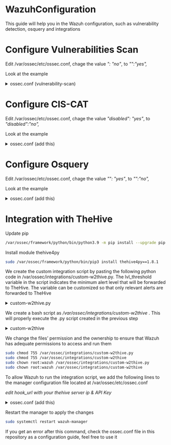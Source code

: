 # WazuhConfiguration
This guide will help you in the Wazuh configuration, such as vulnerability detection, osquery and integrations


# Configure Vulnerabilities Scan
Edit /var/ossec/etc/ossec.conf, chage the value *<enabled>": "no"*, to *"<enabled>":"yes",*

Look at the example

<details>
  <summary>ossec.conf (vulnerability-scan)</summary>
  
  ```xml
<?xml version='1.0'?>
<configuration>
	<vulnerability-detector>
		<enabled>yes</enabled>
		<run_on_start>yes</run_on_start>
		<interval>300</interval>
		<min_full_scan_interval>21600</min_full_scan_interval>
		<retry_interval>30</retry_interval>
		<providers>
			<name>canonical</name>
			<version>TRUSTY</version>
			<url>https://security-metadata.canonical.com/oval/com.ubuntu.trusty.cve.oval.xml.bz2</url>
			<update_interval>3600</update_interval>
			<download_timeout>300</download_timeout>
		</providers>
		<providers>
			<name>canonical</name>
			<version>XENIAL</version>
			<url>https://security-metadata.canonical.com/oval/com.ubuntu.xenial.cve.oval.xml.bz2</url>
			<update_interval>3600</update_interval>
			<download_timeout>300</download_timeout>
		</providers>
		<providers>
			<name>canonical</name>
			<version>BIONIC</version>
			<url>https://security-metadata.canonical.com/oval/com.ubuntu.bionic.cve.oval.xml.bz2</url>
			<update_interval>3600</update_interval>
			<download_timeout>300</download_timeout>
		</providers>
		<providers>
			<name>canonical</name>
			<version>FOCAL</version>
			<url>https://security-metadata.canonical.com/oval/com.ubuntu.focal.cve.oval.xml.bz2</url>
			<update_interval>3600</update_interval>
			<download_timeout>300</download_timeout>
		</providers>
		<providers>
			<name>canonical</name>
			<version>JAMMY</version>
			<url>https://security-metadata.canonical.com/oval/com.ubuntu.jammy.cve.oval.xml.bz2</url>
			<update_interval>3600</update_interval>
			<download_timeout>300</download_timeout>
		</providers>
		<providers>
			<name>debian</name>
			<version>BUSTER</version>
			<url>https://www.debian.org/security/oval/oval-definitions-buster.xml.bz2</url>
			<update_interval>3600</update_interval>
			<download_timeout>300</download_timeout>
		</providers>
		<providers>
			<name>debian</name>
			<version>BULLSEYE</version>
			<url>https://www.debian.org/security/oval/oval-definitions-bullseye.xml.bz2</url>
			<update_interval>3600</update_interval>
			<download_timeout>300</download_timeout>
		</providers>
		<providers>
			<name>nvd</name>
			<update_interval>3600</update_interval>
			<download_timeout>300</download_timeout>
		</providers>
		<providers>
			<name>msu</name>
			<update_interval>3600</update_interval>
			<download_timeout>300</download_timeout>
		</providers>
	</vulnerability-detector>
</configuration>
```
</details>

# Configure CIS-CAT

Edit /var/ossec/etc/ossec.conf, chage the value *"disabled": "yes"*, to *"disabled":"no",*

Look at the example

<details>
  <summary>ossec.conf (add this)</summary>
  
  ```xml
<?xml version='1.0'?>
<configuration>
	<cis-cat>
		<disabled>no</disabled>
		<scan-on-start>yes</scan-on-start>
		<interval>86400</interval>
		<java_path>wodles/java</java_path>
		<ciscat_path>wodles/ciscat</ciscat_path>
		<ciscat_binary>CIS-CAT.sh</ciscat_binary>
		<timeout>1800</timeout>
	</cis-cat>
</configuration>

```
</details>

# Configure Osquery


Edit /var/ossec/etc/ossec.conf, chage the value *"<disabled>": "yes"*, to *"<disabled>":"no",*

Look at the example

<details>
  <summary>ossec.conf (add this)</summary>
  
  ```xml
<?xml version='1.0'?>
<configuration>
	<osquery>
		<disabled>no</disabled>
		<run_daemon>yes</run_daemon>
		<add_labels>yes</add_labels>
		<log_path>/var/log/osquery/osqueryd.results.log</log_path>
		<config_path>/etc/osquery/osquery.conf</config_path>
	</osquery>
</configuration>
```
</details>


# Integration with TheHive
Update pip

```bash
/var/ossec/framework/python/bin/python3.9 -m pip install --upgrade pip
```
Install module thehive4py 

```bash
sudo /var/ossec/framework/python/bin/pip3 install thehive4py==1.8.1
```

We create the custom integration script by pasting the following python code in /var/ossec/integrations/custom-w2thive.py. The lvl_threshold variable in the script indicates the minimum alert level that will be forwarded to TheHive. The variable can be customized so that only relevant alerts are forwarded to TheHive

<details>
  <summary>custom-w2thive.py</summary>
  
  ```python
#!/var/ossec/framework/python/bin/python3
import json
import sys
import os
import re
import logging
import uuid
from thehive4py.api import TheHiveApi
from thehive4py.models import Alert, AlertArtifact

#start user config

# Global vars

#threshold for wazuh rules level
lvl_threshold=0
#threshold for suricata rules level
suricata_lvl_threshold=3

debug_enabled = False
#info about created alert
info_enabled = True

#end user config

# Set paths
pwd = os.path.dirname(os.path.dirname(os.path.realpath(__file__)))
log_file = '{0}/logs/integrations.log'.format(pwd)
logger = logging.getLogger(__name__)
#set logging level
logger.setLevel(logging.WARNING)
if info_enabled:
    logger.setLevel(logging.INFO)
if debug_enabled:
    logger.setLevel(logging.DEBUG)
# create the logging file handler
fh = logging.FileHandler(log_file)
formatter = logging.Formatter('%(asctime)s - %(name)s - %(levelname)s - %(message)s')
fh.setFormatter(formatter)
logger.addHandler(fh)



def main(args):
    logger.debug('#start main')
    logger.debug('#get alert file location')
    alert_file_location = args[1]
    logger.debug('#get TheHive url')
    thive = args[3]
    logger.debug('#get TheHive api key')
    thive_api_key = args[2]
    thive_api = TheHiveApi(thive, thive_api_key )
    logger.debug('#open alert file')
    w_alert = json.load(open(alert_file_location))
    logger.debug('#alert data')
    logger.debug(str(w_alert))
    logger.debug('#gen json to dot-key-text')
    alt = pr(w_alert,'',[])
    logger.debug('#formatting description')
    format_alt = md_format(alt)
    logger.debug('#search artifacts')
    artifacts_dict = artifact_detect(format_alt)
    alert = generate_alert(format_alt, artifacts_dict, w_alert)
    logger.debug('#threshold filtering')
    if w_alert['rule']['groups']==['ids','suricata']:
        #checking the existence of the data.alert.severity field
        if 'data' in w_alert.keys():
            if 'alert' in w_alert['data']:
                #checking the level of the source event
                if int(w_alert['data']['alert']['severity'])<=suricata_lvl_threshold:
                    send_alert(alert, thive_api)
    elif int(w_alert['rule']['level'])>=lvl_threshold:
        #if the event is different from suricata AND suricata-event-type: alert check lvl_threshold
        send_alert(alert, thive_api)


def pr(data,prefix, alt):
    for key,value in data.items():
        if hasattr(value,'keys'):
            pr(value,prefix+'.'+str(key),alt=alt)
        else:
            alt.append((prefix+'.'+str(key)+'|||'+str(value)))
    return alt



def md_format(alt,format_alt=''):
    md_title_dict = {}
    #sorted with first key
    for now in alt:
        now = now[1:]
        #fix first key last symbol
        dot = now.split('|||')[0].find('.')
        if dot==-1:
            md_title_dict[now.split('|||')[0]] =[now]
        else:
            if now[0:dot] in md_title_dict.keys():
                (md_title_dict[now[0:dot]]).append(now)
            else:
                md_title_dict[now[0:dot]]=[now]
    for now in md_title_dict.keys():
        format_alt+='### '+now.capitalize()+'\n'+'| key | val |\n| ------ | ------ |\n'
        for let in md_title_dict[now]:
            key,val = let.split('|||')[0],let.split('|||')[1]
            format_alt+='| **' + key + '** | ' + val + ' |\n'
    return format_alt


def artifact_detect(format_alt):
    artifacts_dict = {}
    artifacts_dict['ip'] = re.findall(r'\d+\.\d+\.\d+\.\d+',format_alt)
    artifacts_dict['url'] =  re.findall(r'http[s]?://(?:[a-zA-Z]|[0-9]|[$-_@.&+]|[!*\(\),]|(?:%[0-9a-fA-F][0-9a-fA-F]))+',format_alt)
    artifacts_dict['domain'] = []
    for now in artifacts_dict['url']: artifacts_dict['domain'].append(now.split('//')[1].split('/')[0])
    return artifacts_dict


def generate_alert(format_alt, artifacts_dict,w_alert):
    #generate alert sourceRef
    sourceRef = str(uuid.uuid4())[0:6]
    artifacts = []
    if 'agent' in w_alert.keys():
        if 'ip' not in w_alert['agent'].keys():
            w_alert['agent']['ip']='no agent ip'
    else:
        w_alert['agent'] = {'id':'no agent id', 'name':'no agent name'}

    for key,value in artifacts_dict.items():
        for val in value:
            artifacts.append(AlertArtifact(dataType=key, data=val))
    alert = Alert(title=w_alert['rule']['description'],
              tlp=2,
              tags=['wazuh', 
              'rule='+w_alert['rule']['id'], 
              'agent_name='+w_alert['agent']['name'],
              'agent_id='+w_alert['agent']['id'],
              'agent_ip='+w_alert['agent']['ip'],],
              description=format_alt ,
              type='wazuh_alert',
              source='wazuh',
              sourceRef=sourceRef,
              artifacts=artifacts,)
    return alert




def send_alert(alert, thive_api):
    response = thive_api.create_alert(alert)
    if response.status_code == 201:
        logger.info('Create TheHive alert: '+ str(response.json()['id']))
    else:
        logger.error('Error create TheHive alert: {}/{}'.format(response.status_code, response.text))



if __name__ == "__main__":

    try:
       logger.debug('debug mode') # if debug enabled       
       # Main function
       main(sys.argv)

    except Exception:
       logger.exception('EGOR')
```
</details>

We create a bash script as */var/ossec/integrations/custom-w2thive* . This will properly execute the .py script created in the previous step



<details>
  <summary>custom-w2thive</summary>
  
  ```bash
#!/bin/sh
# Copyright (C) 2015-2020, Wazuh Inc.
# Created by Wazuh, Inc. <info@wazuh.com>.
# This program is free software; you can redistribute it and/or modify it under the terms of GP>

WPYTHON_BIN="framework/python/bin/python3"

SCRIPT_PATH_NAME="$0"

DIR_NAME="$(cd $(dirname ${SCRIPT_PATH_NAME}); pwd -P)"
SCRIPT_NAME="$(basename ${SCRIPT_PATH_NAME})"

case ${DIR_NAME} in
    */active-response/bin | */wodles*)
        if [ -z "${WAZUH_PATH}" ]; then
            WAZUH_PATH="$(cd ${DIR_NAME}/../..; pwd)"
        fi

    PYTHON_SCRIPT="${DIR_NAME}/${SCRIPT_NAME}.py"
    ;;
    */bin)
    if [ -z "${WAZUH_PATH}" ]; then
        WAZUH_PATH="$(cd ${DIR_NAME}/..; pwd)"
    fi

    PYTHON_SCRIPT="${WAZUH_PATH}/framework/scripts/${SCRIPT_NAME}.py"
    ;;
     */integrations)
        if [ -z "${WAZUH_PATH}" ]; then
            WAZUH_PATH="$(cd ${DIR_NAME}/..; pwd)"
        fi

    PYTHON_SCRIPT="${DIR_NAME}/${SCRIPT_NAME}.py"
    ;;
esac


${WAZUH_PATH}/${WPYTHON_BIN} ${PYTHON_SCRIPT} $@

```
</details>


We change the files’ permission and the ownership to ensure that Wazuh has adequate permissions to access and run them

```bash
sudo chmod 755 /var/ossec/integrations/custom-w2thive.py
sudo chmod 755 /var/ossec/integrations/custom-w2thive
sudo chown root:wazuh /var/ossec/integrations/custom-w2thive.py
sudo chown root:wazuh /var/ossec/integrations/custom-w2thive
```
To allow Wazuh to run the integration script, we add the following lines to the manager configuration file located at /var/ossec/etc/ossec.conf

*edit hook_url with your thehive server ip & API Key*

<details>
  <summary>ossec.conf (add this)</summary>
  
  ```bash
<ossec_config>
…
  <integration>
    <name>custom-w2thive</name>
    <hook_url>http://TheHive_Server_IP:9000</hook_url>
    <api_key>RWw/Ii0yE6l+Nnd3nv3o3Uz+5UuHQYTM</api_key>
    <alert_format>json</alert_format>
  </integration>
…
</ossec_config>

```
</details>

Restart the manager to apply the changes

```bash
sudo systemctl restart wazuh-manager
```

If you get an error after this command, check the ossec.conf file in this repository as a configuration guide, feel free to use it


